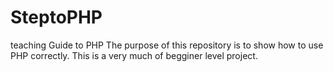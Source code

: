 # SteptoPHP
teaching Guide to PHP
The purpose of this repository is to show how to use PHP correctly. This is a very much of begginer level project.
